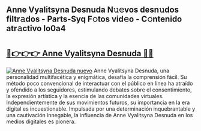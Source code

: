 ## Anne Vyalitsyna Desnuda N𝚞𝚎vos desn𝚞dos filtr𝚊dos - Parts-Syq F𝚘tos vid𝚎o - C𝚘ntenido atr𝚊ctivo Io0a4

# <h2><a href="http://mb80bx.tromn.icu/?c=Anne+Vyalitsyna+Desnuda">🔗👉👉👉 Anne Vyalitsyna Desnuda 🔗🔗</a></h2>

[![Anne Vyalitsyna Desnuda nuevo](https://i.imgur.com/pEAQMta.gif)](http://mb80bx.tromn.icu/?c=Anne+Vyalitsyna+Desnuda)
Anne Vyalitsyna Desnuda, una personalidad multifacética y enigmática, desafía la comprensión fácil. Su método poco convencional de interactuar con el público en línea ha atraído y ofendido a los seguidores, estimulando debates sobre el consentimiento, la expresión artística y la esencia de las comunidades virtuales. Independientemente de sus movimientos futuros, su importancia en la era digital es incuestionable. Impulsada por una determinación inquebrantable y una cautivación innegable, la influencia de Anne Vyalitsyna Desnuda en los medios digitales es pionera.
